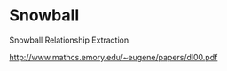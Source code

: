 Snowball
========

Snowball Relationship Extraction

http://www.mathcs.emory.edu/~eugene/papers/dl00.pdf
